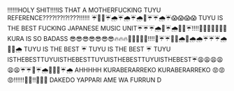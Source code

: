 ‼️‼️‼️HOLY SHIT‼️‼️IS THAT A MOTHERFUCKING TUYU REFERENCE????!??!?!???!!!!!! ☔️🌂🌂☔️🌧☔️🌧☔️🌧🌂☔️☔️🌧☔️😱😱😱😱 TUYU IS THE BEST FUCKING JAPANESE MUSIC UNIT☔️☔️☔️🌧🌂☔️🌧🌂🌂☔️‼️‼️💯💯💯🔥🔥🔥🔥 KURA IS SO BADASS 😎😎😎😎😎😎😎🔥🔥🔥👊👊👊👊👊‼️‼️🌂☔️☔️🌂🌂🌧🌂🌧🌧☔️☔️☔️🌧🌂🌂🌧 TUYU IS THE BEST ☔️ TUYU IS THE BEST ☔️ TUYU ISTHEBESTTUYUISTHEBESTTUYUISTHEBESTTUYUISTHEBEST☔️😩😩😩😩😩😩☔️☔️🌂☔️🌧🌂🌂🌂☔️🌧 AHHHHH KURABERARREKO KURABERARREKO 😡😡😡‼️‼️‼️💯💯‼️💯💯💯 DAKEDO YAPPARI AME WA FURRUN D

<!--
**RottenHeresy/RottenHeresy** is a ✨ _special_ ✨ repository because its `README.md` (this file) appears on your GitHub profile.

Here are some ideas to get you started:

- 🔭 I’m currently working on ...
- 🌱 I’m currently learning ...
- 👯 I’m looking to collaborate on ...
- 🤔 I’m looking for help with ...
- 💬 Ask me about ...
- 📫 How to reach me: ...
- 😄 Pronouns: ...
- ⚡ Fun fact: ...
-->
